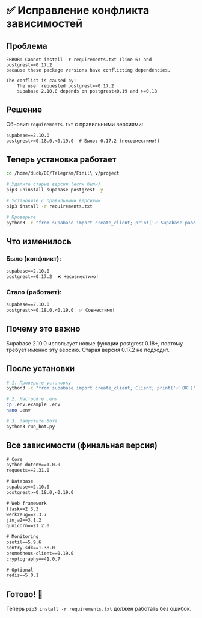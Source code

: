 # ✅ Исправление конфликта зависимостей

## Проблема

```
ERROR: Cannot install -r requirements.txt (line 6) and postgrest==0.17.2
because these package versions have conflicting dependencies.

The conflict is caused by:
    The user requested postgrest==0.17.2
    supabase 2.10.0 depends on postgrest<0.19 and >=0.18
```

## Решение

Обновил `requirements.txt` с правильными версиями:

```txt
supabase==2.10.0
postgrest>=0.18.0,<0.19.0  # Было: 0.17.2 (несовместимо!)
```

## Теперь установка работает

```bash
cd /home/duck/DC/Telegram/Finil\ v/project

# Удалите старые версии (если были)
pip3 uninstall supabase postgrest -y

# Установите с правильными версиями
pip3 install -r requirements.txt

# Проверьте
python3 -c "from supabase import create_client; print('✅ Supabase работает!')"
```

## Что изменилось

### Было (конфликт):
```txt
supabase==2.10.0
postgrest==0.17.2  ❌ Несовместимо!
```

### Стало (работает):
```txt
supabase==2.10.0
postgrest>=0.18.0,<0.19.0  ✅ Совместимо!
```

## Почему это важно

Supabase 2.10.0 использует новые функции postgrest 0.18+, поэтому требует именно эту версию. Старая версия 0.17.2 не подходит.

## После установки

```bash
# 1. Проверьте установку
python3 -c "from supabase import create_client, Client; print('✅ OK')"

# 2. Настройте .env
cp .env.example .env
nano .env

# 3. Запустите бота
python3 run_bot.py
```

## Все зависимости (финальная версия)

```txt
# Core
python-dotenv==1.0.0
requests==2.31.0

# Database
supabase==2.10.0
postgrest>=0.18.0,<0.19.0

# Web framework
flask==2.3.3
werkzeug==2.3.7
jinja2==3.1.2
gunicorn==21.2.0

# Monitoring
psutil==5.9.6
sentry-sdk==1.38.0
prometheus-client==0.19.0
cryptography==41.0.7

# Optional
redis==5.0.1
```

## Готово! 🎉

Теперь `pip3 install -r requirements.txt` должен работать без ошибок.
